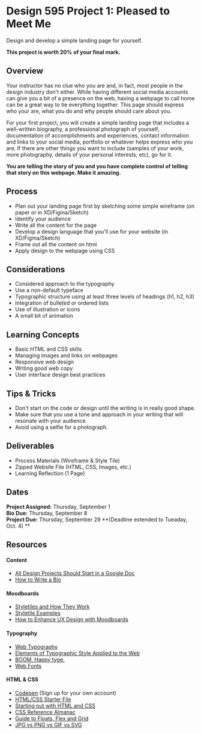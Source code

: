 # Design 595 Project 1: Pleased to Meet Me
Design and develop a simple landing page for yourself.

**This project is worth 20% of your final mark.**

## Overview
Your instructor has no clue who you are and, in fact, most people in the design industry don't either. While having different social media accounts can give you a bit of a presence on the web, having a webpage to call home can be a great way to tie everything together. This page should express who your are, what you do and why people should care about you.

For your first project, you will create a simple landing page that includes a well-written biography, a professional photograph of yourself, documentation of accomplishments and experiences, contact information and links to your social media, portfolio or whatever helps express who you are. If there are other things you want to include (samples of your work, more photography, details of your personal interests, etc), go for it. 

**You are telling the story of you and you have complete control of telling that story on this webpage. Make it amazing.**
## Process
- Plan out your landing page first by sketching some simple wireframe (on paper or in XD/Figma/Sketch)
- Identify your audience
- Write all the content for the page 
- Develop a design language that you'll use for your website (in XD/Figma/Sketch)
- Frame out all the content on html
- Apply design to the webpage using CSS
## Considerations
- Considered approach to the typography
- Use a non-default typeface
- Typographic structure using at least three levels of headings (h1, h2, h3)
- Integration of bulleted or ordered lists
- Use of illustration or icons
- A small bit of animation
## Learning Concepts
- Basic HTML and CSS skills
- Managing images and links on webpages
- Responsive web design
- Writing good web copy 
- User interface design best practices
## Tips & Tricks
- Don't start on the code or design until the writing is in really good shape.
- Make sure that you use a tone and approach in your writing that will resonate with your audience.
- Avoid using a selfie for a photograph.
## Deliverables
- Process Materials (Wireframe & Style Tile)  
- Zipped Website File (HTML, CSS, Images, etc.)  
- Learning Reflection (1 Page)  
## Dates
**Project Assigned:** Thursday, September 1 <br>
**Bio Due:** Thursday, September 8 <br>
**Project Due:** Thursday, September 29 **(Deadline extended to Tueaday, Oct. 4)
**
## Resources
#### Content
- [All Design Projects Should Start in a Google Doc](https://www.tedgoas.com/blog/design-in-google-docs/)   
- [How to Write a Bio](https://creativecloud.adobe.com/discover/article/how-to-write-a-professional-bio)

#### Moodboards
- [Styletiles and How They Work](https://alistapart.com/article/style-tiles-and-how-they-work/)  
- [Styletile Examples](https://dribbble.com/tags/style_tile)  
- [How to Enhance UX Design with Moodboards](https://xd.adobe.com/ideas/process/ui-design/how-to-enhance-ux-design-with-mood-boards/)

#### Typography
- [Web Typography](https://css-tricks.com/design-content-typography-first-look-type-nugget/)  
- [Elements of Typographic Style Applied to the Web](http://webtypography.net/toc/)  
- [BOOM. Happy type.](https://www.kobot.ca/blog/boom-happy-type/)   
- [Web Fonts](https://css-tricks.com/understanding-web-fonts-getting/)  

#### HTML & CSS
- [Codepen](https://codepen.io/) (Sign up for your own account)
- [HTML/CSS Starter File](https://codepen.io/bryankulba/pen/oNvdQbM)  
- [Starting out with HTML and CSS](https://css-tricks.com/guides/beginner/)  
- [CSS Reference Almanac](https://css-tricks.com/almanac/)  
- [Guide to Floats, Flex and Grid](https://codepen.io/bryankulba/pen/mdbGoVp) 
- [JPG vs PNG vs GIF vs SVG](https://uxdesign.cc/jpg-vs-png-vs-gif-vs-svg-aefeca89f61)   
